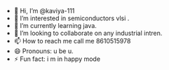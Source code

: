 - 👋 Hi, I’m @kaviya-111
- 👀 I’m interested in  semiconductors vlsi .
- 🌱 I’m currently learning java.
- 💞️ I’m looking to collaborate on  any industrial intren.
- 📫 How to reach me call me 8610515978
- 😄 Pronouns: u be u.
- ⚡ Fun fact: i m in happy mode

<!---
kaviya-111/kaviya-111 is a ✨ special ✨ repository because its `README.md` (this file) appears on your GitHub profile.
You can click the Preview link to take a look at your changes.
--->
